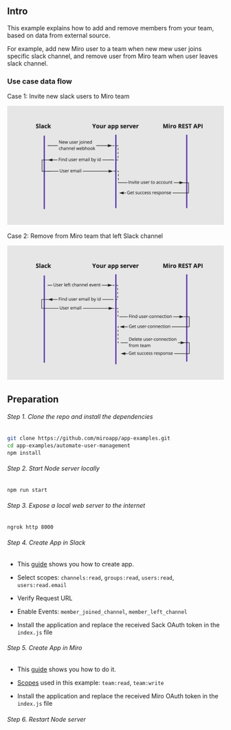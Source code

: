 ## Intro
This example explains how to add and remove members from your team, based on data from external source. 

For example, add new Miro user to a team when new mew user joins specific slack channel, and remove user from Miro team when user leaves slack channel.

### Use case data flow

Case 1: Invite new slack users to Miro team

<img src="invite-user.png" alt="Invite new slack users" />
 
Case 2: Remove from Miro team that left Slack channel

<img src="delete-user.png" alt="Remove from Miro team" />
 
## Preparation

###### Step 1. Clone the repo and install the dependencies
```bash 
git clone https://github.com/miroapp/app-examples.git
cd app-examples/automate-user-management
npm install
``` 

###### Step 2. Start Node server locally 

```bash
npm run start
```

###### Step 3. Expose a local web server to the internet

```bash
ngrok http 8000
```

###### Step 4. Create App in Slack

- This [guide](https://api.slack.com/start/overview#creating) shows you how to create app.

- Select scopes: `channels:read`, `groups:read`, `users:read`, `users:read.email`

- Verify Request URL

- Enable Events: `member_joined_channel`, `member_left_channel`

- Install the application and replace the received Sack OAuth token in the `index.js` file

###### Step 5. Create App in Miro
- This [guide](https://developers.miro.com/docs/getting-started) shows you how to do it.

- [Scopes](https://developers.miro.com/reference#scopes) used in this example: `team:read`, `team:write`

- Install the application and replace the received Miro OAuth token in the `index.js` file


###### Step 6. Restart Node server